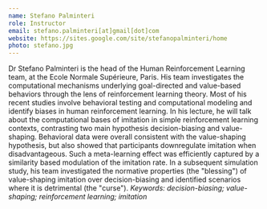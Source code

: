 ```yaml
---
name: Stefano Palminteri
role: Instructor
email: stefano.palminteri[at]gmail[dot]com
website: https://sites.google.com/site/stefanopalminteri/home
photo: stefano.jpg
---
```


Dr Stefano Palminteri is the head of the Human Reinforcement Learning team, at the Ecole Normale Supérieure, Paris. His team investigates the computational mechanisms underlying goal-directed and value-based behaviors through the lens of reinforcement learning theory. Most of his recent studies involve behavioral testing and computational modeling and identify biases in human reinforcement learning. In his lecture, he will talk about the computational bases of imitation in simple reinforcement learning contexts, contrasting two main hypothesis decision-biasing and value-shaping. Behavioral data were overall consistent with the value-shaping hypothesis, but also showed that participants downregulate imitation when disadvantageous. Such a meta-learning effect was efficiently captured by a similarity based modulation of the imitation rate. In a subsequent simulation study, his team investigated the normative properties (the "blessing") of value-shaping imitation over decision-biasing and identified scenarios where it is detrimental (the "curse").  *Keywords: decision-biasing; value-shaping; reinforcement learning; imitation*